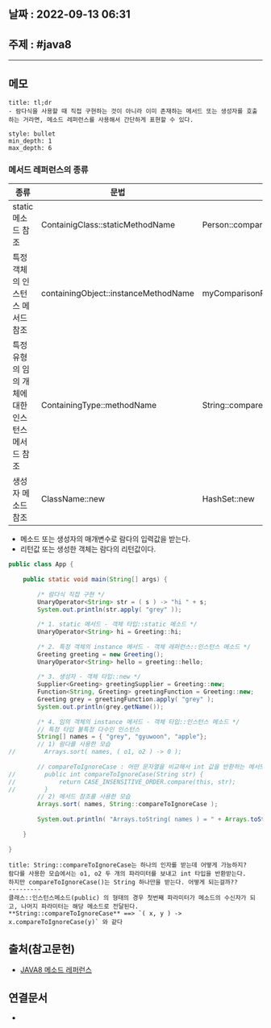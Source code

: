 ## 날짜 : 2022-09-13 06:31

## 주제 : #java8 
----
## 메모
```ad-note
title: tl;dr
- 람다식을 사용할 때 직접 구현하는 것이 아니라 이미 존재하는 메서드 또는 생성자를 호출하는 거라면, 메소드 레퍼런스를 사용해서 간단하게 표현할 수 있다.
```
```toc 
style: bullet 
min_depth: 1 
max_depth: 6 
```



### 메서드 레퍼런스의 종류
| 종류                                                                                   | 문법                                 | 예시                                |
| --------------------------------------------------------------------------------------| ------------------------------------ | ----------------------------------- |
| static 메소드 참조                                | ContainigClass::staticMethodName     | Person::compareByAge                |
| 특정 객체의 인스턴스 메서드 참조                  | containingObject::instanceMethodName | myComparisonProvider::compareByName |
| 특정 유형의 임의 개체에 대한 인스턴스 메서드 참조 | ContainingType::methodName           | String::compareToIgnoreCase         |
| 생성자 메소드 참조                                | ClassName::new                       | HashSet::new                        |
- 메소드 또는 생성자의 매개변수로 람다의 입력값을 받는다.
- 리턴값 또는 생성한 객체는 람다의 리턴값이다.




```java
public class App {  
  
    public static void main(String[] args) {  
  
        /* 람다식 직접 구현 */        
        UnaryOperator<String> str = ( s ) -> "hi " + s;  
        System.out.println(str.apply( "grey" ));  
  
        /* 1. static 메서드 - 객체 타입::static 메소드 */        
        UnaryOperator<String> hi = Greeting::hi;  
  
        /* 2. 특정 객체의 instance 메서드 - 객체 레퍼런스::인스턴스 메소드 */        
        Greeting greeting = new Greeting();  
        UnaryOperator<String> hello = greeting::hello;  
  
        /* 3. 생성자 - 객체 타입::new */  
        Supplier<Greeting> greetingSupplier = Greeting::new;  
        Function<String, Greeting> greetingFunction = Greeting::new;  
        Greeting grey = greetingFunction.apply( "grey" );  
        System.out.println(grey.getName());  
  
        /* 4. 임의 객체의 instance 메서드 - 객체 타입::인스턴스 메소드 */        
        // 특정 타입 불특정 다수인 인스턴스  
        String[] names = { "grey", "gyuwoon", "apple"};  
        // 1) 람다를 사용한 모습
//        Arrays.sort( names, ( o1, o2 ) -> 0 );  
  
        // compareToIgnoreCase : 어떤 문자열을 비교해서 int 값을 반환하는 메서드  
//        public int compareToIgnoreCase(String str) {  
//            return CASE_INSENSITIVE_ORDER.compare(this, str);  
//        } 
		// 2) 메서드 참조를 사용한 모습 
        Arrays.sort( names, String::compareToIgnoreCase );  
  
        System.out.println( "Arrays.toString( names ) = " + Arrays.toString( names ) );  
  
    }  
  
}
```


```ad-note
title: String::compareToIgnoreCase는 하나의 인자를 받는데 어떻게 가능하지?
람다를 사용한 모습에서는 o1, o2 두 개의 파라미터를 보내고 int 타입을 반환받는다. 
하지만 compareToIgnoreCase()는 String 하나만을 받는다. 어떻게 되는걸까??
---------
클래스::인스턴스메소드(public) 의 형태의 경우 첫번째 파라미터가 메소드의 수신자가 되고, 나머지 파라미터는 해당 메소드로 전달된다. 
**String::compareToIgnoreCase** ==> `( x, y ) -> x.compareToIgnoreCase(y)` 와 같다
```





## 출처(참고문헌)
- [JAVA8 메소드 레퍼런스](https://imcts.github.io/java-method-reference/)

## 연결문서
- 
